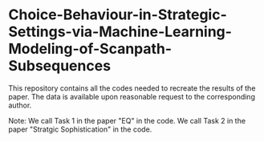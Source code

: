 # Choice-Behaviour-in-Strategic-Settings-via-Machine-Learning-Modeling-of-Scanpath-Subsequences
This repository contains all the codes needed to recreate the results of the paper. The data is available upon reasonable request to the corresponding author. 

Note:
We call Task 1 in the paper "EQ" in the code.
We call Task 2 in the paper "Stratgic Sophistication" in the code.



